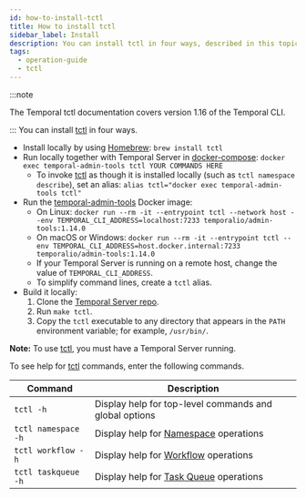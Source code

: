 ```yaml
---
id: how-to-install-tctl
title: How to install tctl
sidebar_label: Install
description: You can install tctl in four ways, described in this topic.
tags:
  - operation-guide
  - tctl
---
```


:::note

The Temporal tctl documentation covers version 1.16 of the Temporal CLI.

:::
You can install [tctl](/docs/tctl) in four ways.

- Install locally by using [Homebrew](https://brew.sh/): `brew install tctl`
- Run locally together with Temporal Server in [docker-compose](https://github.com/temporalio/docker-compose): `docker exec temporal-admin-tools tctl YOUR COMMANDS HERE`
  - To invoke [tctl](/docs/tctl) as though it is installed locally (such as `tctl namespace describe`), set an alias: `alias tctl="docker exec temporal-admin-tools tctl"`
- Run the [temporal-admin-tools](https://hub.docker.com/r/temporalio/admin-tools) Docker image:
  - On Linux: `docker run --rm -it --entrypoint tctl --network host --env TEMPORAL_CLI_ADDRESS=localhost:7233 temporalio/admin-tools:1.14.0`
  - On macOS or Windows: `docker run --rm -it --entrypoint tctl --env TEMPORAL_CLI_ADDRESS=host.docker.internal:7233 temporalio/admin-tools:1.14.0`
  - If your Temporal Server is running on a remote host, change the value of `TEMPORAL_CLI_ADDRESS`.
  - To simplify command lines, create a `tctl` alias.
- Build it locally:
  1. Clone the [Temporal Server repo](https://github.com/temporalio/temporal).
  1. Run `make tctl`.
  1. Copy the `tctl` executable to any directory that appears in the `PATH` environment variable; for example, `/usr/bin/`.

**Note:** To use [tctl](/docs/tctl), you must have a Temporal Server running.

To see help for [tctl](/docs/tctl) commands, enter the following commands.

| Command             | Description                                                                   |
| ------------------- | ----------------------------------------------------------------------------- |
| `tctl -h`           | Display help for top-level commands and global options                        |
| `tctl namespace -h` | Display help for [Namespace](/docs/concepts/what-is-a-namespace) operations   |
| `tctl workflow -h`  | Display help for [Workflow](/docs/concepts/what-is-a-workflow) operations     |
| `tctl taskqueue -h` | Display help for [Task Queue](/docs/concepts/what-is-a-task-queue) operations |
